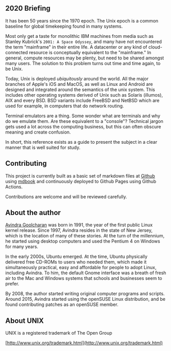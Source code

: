 ## 2020 Briefing

It has been 50 years since the 1970 epoch. The Unix epoch is a common baseline for global timekeeping found in many systems.

Most only get a taste for monolithic IBM machines from media such as Stanley Kubrick's `2001: A Space Odyssey`, and many have not encountered the term "mainframe" in their entire life. A datacenter or any kind of cloud-connected resource is conceptually equivalent to the "mainframe." In general, compute resources may be plenty, but need to be shared amongst many users. The solution to this problem turns out time and time again, to be Unix.

Today, Unix is deployed <em>ubiquitously</em> around the world. All the major branches of Apple's iOS and MacOS, as well as Linux and Android are designed and integrated around the semantics of the unix system. This includes other operating systems derived of Unix such as Solaris (illumos), AIX and every BSD. BSD variants include FreeBSD and NetBSD which are used for example, in computers that do network routing.

Terminal emulators are a thing. Some wonder what are terminals and why do we emulate them. Are these equivalent to a "console"? Technical jargon gets used a lot across the computing business, but this can often obscure meaning and create confusion.

<!--
Note: as the audience changes, variant terms may need further substitutions.

The style of this document should be as immutable as possible, and we can
update the briefing as needed to suit the audience.
-->

In short, this reference exists as a guide to present the subject in a clear manner that is well suited for study.

## Contributing

This project is currently built as a basic set of markdown files at [Github](https://github.com/avindra/unix-info) using [mdbook](https://github.com/rust-lang/mdBook) and continuously deployed to Github Pages using Github Actions.

Contributions are welcome and will be reviewed carefully.

## About the author

[Avindra Goolcharan](https://sha.vin/#/about) was born in 1991, the year of the first public Linux kernel release. Since 1997, Avindra resides in the state of New Jersey, which is the location of many of these stories. At the turn of the millennium, he started using desktop computers and used the Pentium 4 on Windows for many years.

In the early 2000s, Ubuntu emerged. At the time, Ubuntu physically delivered free CD-ROMs to users who needed them, which made it simultaneously practical, easy and affordable for people to adopt Linux, including Avindra. To him, the default Gnome interface was a breath of fresh air to the Mac and Windows systems that schools and businesses seem to prefer.

By 2008, the author started writing original computer programs and scripts. Around 2015, Avindra started using the openSUSE Linux distribution, and be found contributing patches as an openSUSE member.

## About UNIX

UNIX is a registered trademark of The Open Group

[http://www.unix.org/trademark.html](http://www.unix.org/trademark.html)
